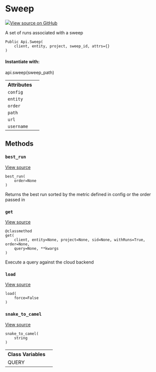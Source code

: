 # Sweep

<!-- Insert buttons and diff -->


[![](https://www.tensorflow.org/images/GitHub-Mark-32px.png)View source on GitHub](https://www.github.com/wandb/client/tree/master/wandb/apis/public.py#L1356-L1534)




A set of runs associated with a sweep

<pre class="devsite-click-to-copy prettyprint lang-py tfo-signature-link">
<code>Public Api.Sweep(
    client, entity, project, sweep_id, attrs={}
)
</code></pre>



<!-- Placeholder for "Used in" -->


#### Instantiate with:

api.sweep(sweep_path)





<!-- Tabular view -->
<table>
<tr><th>Attributes</th></tr>

<tr>
<td>
<code>config</code>
</td>
<td>

</td>
</tr><tr>
<td>
<code>entity</code>
</td>
<td>

</td>
</tr><tr>
<td>
<code>order</code>
</td>
<td>

</td>
</tr><tr>
<td>
<code>path</code>
</td>
<td>

</td>
</tr><tr>
<td>
<code>url</code>
</td>
<td>

</td>
</tr><tr>
<td>
<code>username</code>
</td>
<td>

</td>
</tr>
</table>



## Methods

<h3 id="best_run"><code>best_run</code></h3>

<a target="_blank" href="https://www.github.com/wandb/client/tree/master/wandb/apis/public.py#L1442-L1465">View source</a>

<pre class="devsite-click-to-copy prettyprint lang-py tfo-signature-link">
<code>best_run(
    order=None
)
</code></pre>

Returns the best run sorted by the metric defined in config or the order passed in


<h3 id="get"><code>get</code></h3>

<a target="_blank" href="https://www.github.com/wandb/client/tree/master/wandb/apis/public.py#L1481-L1531">View source</a>

<pre class="devsite-click-to-copy prettyprint lang-py tfo-signature-link">
<code>@classmethod</code>
<code>get(
    client, entity=None, project=None, sid=None, withRuns=True, order=None,
    query=None, **kwargs
)
</code></pre>

Execute a query against the cloud backend


<h3 id="load"><code>load</code></h3>

<a target="_blank" href="https://www.github.com/wandb/client/tree/master/wandb/apis/public.py#L1422-L1431">View source</a>

<pre class="devsite-click-to-copy prettyprint lang-py tfo-signature-link">
<code>load(
    force=False
)
</code></pre>




<h3 id="snake_to_camel"><code>snake_to_camel</code></h3>

<a target="_blank" href="https://www.github.com/wandb/client/tree/master/wandb/apis/public.py#L528-L530">View source</a>

<pre class="devsite-click-to-copy prettyprint lang-py tfo-signature-link">
<code>snake_to_camel(
    string
)
</code></pre>








<!-- Tabular view -->
<table>
<tr><th>Class Variables</th></tr>

<tr>
<td>
QUERY<a id="QUERY"></a>
</td>
<td>

</td>
</tr>
</table>

